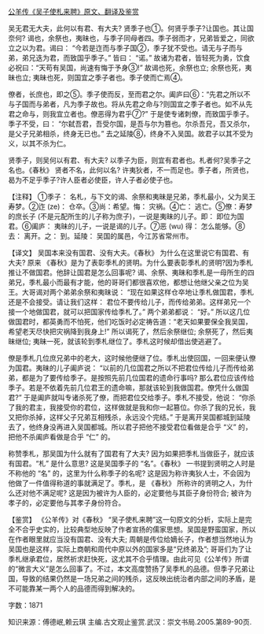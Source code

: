 [公羊传《吴子使札来聘》原文、翻译及鉴赏](https://www.vrrw.net/wx/14024.html)

吴无君无大夫，此何以有君、有大夫? 贤季子也①。何贤乎季子?让国也。其让国奈何? 谒也，余祭也，夷昧也，与季子同母者四。季子弱而才，兄弟皆爱之，同欲立之以为君。谒曰： “今若是迮而与季子国②，季子犹不受也。请无与子而与弟，弟兄迭为君，而致国乎季子。” 皆曰： “诺。” 故诸为君者，皆轻死为勇，饮食必祝曰：“天苟有吴国，尚速有悔于予身③!” 故谒也死，余祭也立; 余祭也死，夷昧也立; 夷昧也死，则国宜之季子者也。季子使而亡焉④。

僚者，长庶也，即之⑤。季子使而反，至而君之尔。阖庐曰⑥：“先君之所以不与子国而与弟者，凡为季子故也。将从先君之命与?则国宜之季子者也。如不从先君之命与，则我宜立者也。僚恶得为君乎⑦?” 于是使专诸刺僚，而致国乎季子。季子不受，曰： “尔弑吾君，吾受尔国，是吾与尔为篡也。尔杀吾兄，吾又杀尔，是父子兄弟相杀，终身无已也。” 去之延陵⑧，终身不入吴国。故君子以其不受为义，以其不杀为仁。

贤季子，则吴何以有君、有大夫? 以季子为臣，则宜有君者也。札者何?吴季子之名也。《春秋》 贤者不名，此何以名? 许夷狄者，不一而足也。季子者，所贤也，曷为不足乎季子?许人臣者必使臣，许人子者必使子也。

【注释】 ①季子： 名札，与下文的谒、余祭和夷昧是兄弟，季札最小，父为吴王寿梦。②迮 (ze)： 仓卒。③尚：希望。悔： 灾祸。④亡： 逃亡。⑤僚：寿梦的庶长子 (不是元配所生的儿子称为庶子)，一说是夷昧的儿子。即： 即位为国君。⑥阖庐： 夷昧的儿子，一说是谒的儿子。⑦恶 (wu) 得： 怎么能够。⑧去： 离开。之： 到。延陵： 吴国的属邑，今江苏省常州市。



【译文】 吴国本来没有国君、没有大夫。《春秋》 为什么在这里说它有国君、有大夫? 原来 《春秋》是为了表彰季札的贤明。为什么要表彰季札的贤明?因为季札推让不做国君。他辞让国君是怎么回事呢? 谒、余祭、夷昧和季札是一母所生的四弟兄，季札最小而最有才能，他的哥哥们都很喜欢他，都想让他继父亲之位为吴王。大哥谒对两个弟弟余祭和夷昧说： “现在如果这样仓卒地让季札做国君，季札还是不会接受。请让我们这样： 君位不要传给儿子，而传给弟弟。这样弟兄一个接一个地做国君，就可以把国家传给季札了。” 两个弟弟都说： “好。” 所以这几位做国君时，都英勇而不怕死，他们吃饭时必定祷告道：“老天如果要保全我吴国，希望老天尽快把灾祸降到我身上!” 所以谒死了，然后余祭继位; 余祭死了，然后夷昧继位; 夷昧一死，就该轮到季札继位了。季札这时候却借出使逃避了。

僚是季札几位庶兄弟中的老大，这时候他便继了位。季札出使回国，一回来便认僚为国君。夷昧的儿子阖庐说： “以前的几位国君之所以不把君位传给儿子而传给弟弟，都是为了要传给季子。是按照先前几位国君的遗命行事吗? 那么君位应该传给季子。若是不依着先前几位君王的遗命嘛，那就该轮到我做国君。僚凭什么做国君?” 于是阖庐就叫专诸杀死了僚，而把君位交给季子。季札不接受，他说： “你杀了我的君主，我接受你的君位，这样做就是我和你一起篡位。你杀了我的兄长，我又把你杀掉，这样父子兄弟互相残杀，永远没个完结。” 于是离开吴国都城到延陵去了，他终身没再进入吴国都城。所以君子把他不接受君位看做是合乎 “义” 的，把他不杀阖庐看做是合乎 “仁” 的。

称赞季札，那吴国为什么就有了国君有了大夫? 因为如果把季札当做臣子，就应该有国君。“札” 是什么意思? 这是吴国季子的 “名”。《春秋》 一书提到贤明之人时是不称他的 “名” 的，这里为什么称季子的名呢? 这是因为称许夷狄人士，不会因为他做了一件值得称道的事就满足了。季札，是 《春秋》 所称许的贤明之人，为什么还对他不满足呢? 这是因为被许为人臣的，必定要他与其臣子身份符合; 被许为孝子的，必定要他与其孝子身份符合。

【鉴赏】 《公羊传》对《春秋》 “吴子使札来聘”这一句原文的分析，实际上是完全不合乎史实的，比较典型地反映了作者宣扬的儒家思想。吴国是野蛮国家，所以在作者眼里就应当没有国君、没有大夫; 周朝是传位给嫡长子，作者想当然地认为吴国也是这样，实际上商朝和周代中原以外的国家多是“兄终弟及”; 哥哥们为了让季札继承君位，居然祈求赶快死，这尤其不合乎情理。由此可见《公羊传》所谓的“微言大义”是怎么回事了。不过，本文高度赞扬了吴季札的品德。但季子兄弟让国，导致的结果仍然是一场兄弟之间的残杀，这反映出统治者内部之间的矛盾，是不可能靠某一两个人的品德而得到解决的。

字数：1871

知识来源：傅德岷,赖云琪 主编.古文观止鉴赏.武汉：崇文书局.2005.第89-90页.

